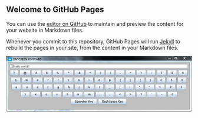 ## Welcome to GitHub Pages

You can use the [editor on GitHub](https://github.com/Manikanta05/onscreen-keyboard/edit/master/README.md) to maintain and preview the content for your website in Markdown files.

Whenever you commit to this repository, GitHub Pages will run [Jekyll](https://jekyllrb.com/) to rebuild the pages in your site, from the content in your Markdown files.

<img src="output.jpeg">

